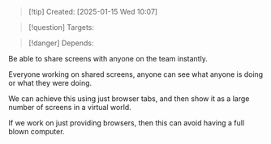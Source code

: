 
>[!tip] Created: [2025-01-15 Wed 10:07]

>[!question] Targets: 

>[!danger] Depends: 

Be able to share screens with anyone on the team instantly.

Everyone working on shared screens, anyone can see what anyone is doing or what they were doing.

We can achieve this using just browser tabs, and then show it as a large number of screens in a virtual world.

If we work on just providing browsers, then this can avoid having a full blown computer.